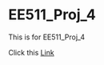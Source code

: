 # EE511_Proj_4

This is for EE511_Proj_4

Click this [Link](https://github.com/crackml/EE511_Proj_4/blob/master/EE511_Proj_4.ipynb)
